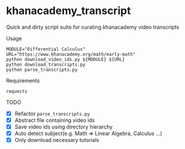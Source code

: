 # khanacademy_transcript
Quick and dirty script suite for curating khanacademy video transcripts

Usage
```
MODULE="Differential Calculus"
URL="https://www.khanacademy.org/math/early-math"
python download_video_ids.py ${MODULE} ${URL}
python download_transcripts.py
python parse_transcripts.py
```

Requirements
```
requests
```

TODO
- [x] Refactor `parse_transcripts.py`
- [x] Abstract file containing video ids
- [x] Save video ids using directory hierarchy
- [x] Auto detect subject(e.g. Math => Linear Algebra, Calculus ...)
- [x] Only download necessary tutorials
